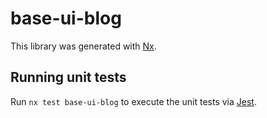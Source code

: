 # base-ui-blog

This library was generated with [Nx](https://nx.dev).

## Running unit tests

Run `nx test base-ui-blog` to execute the unit tests via [Jest](https://jestjs.io).
